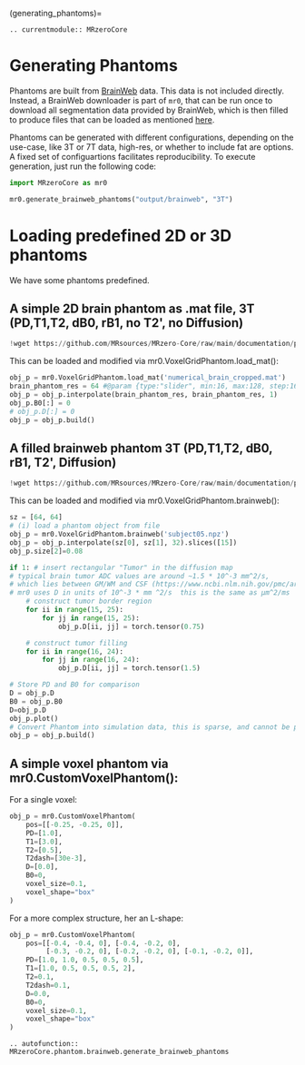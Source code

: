 (generating_phantoms)=
```{eval-rst}
.. currentmodule:: MRzeroCore
```

# Generating Phantoms

Phantoms are built from [BrainWeb](https://brainweb.bic.mni.mcgill.ca/) data. This data is not included directly.
Instead, a BrainWeb downloader is part of `mr0`, that can be run once to download all segmentation data provided by BrainWeb, which is then filled to produce files that can be loaded as mentioned [here](load_brainweb).

Phantoms can be generated with different configurations, depending on the use-case, like 3T or 7T data, high-res, or whether to include fat are options. A fixed set of configuartions facilitates reproducibility. To execute generation, just run the following code:

```python
import MRzeroCore as mr0

mr0.generate_brainweb_phantoms("output/brainweb", "3T")
```

# Loading predefined 2D or 3D phantoms
We have some phantoms predefined.

## A simple 2D brain phantom as .mat file, 3T (PD,T1,T2, dB0, rB1, no T2', no Diffusion)
```python
!wget https://github.com/MRsources/MRzero-Core/raw/main/documentation/playground_mr0/numerical_brain_cropped.mat &> /dev/null
```

This can be loaded and modified via mr0.VoxelGridPhantom.load_mat():
```python
obj_p = mr0.VoxelGridPhantom.load_mat('numerical_brain_cropped.mat')
brain_phantom_res = 64 #@param {type:"slider", min:16, max:128, step:16}
obj_p = obj_p.interpolate(brain_phantom_res, brain_phantom_res, 1)
obj_p.B0[:] = 0
# obj_p.D[:] = 0
obj_p = obj_p.build()
```

## A filled brainweb phantom 3T (PD,T1,T2, dB0, rB1, T2', Diffusion)

```python
!wget https://github.com/MRsources/MRzero-Core/raw/main/documentation/playground_mr0/subject05.npz &> /dev/null
```

This can be loaded and modified via mr0.VoxelGridPhantom.brainweb():
```python
sz = [64, 64]
# (i) load a phantom object from file
obj_p = mr0.VoxelGridPhantom.brainweb('subject05.npz')
obj_p = obj_p.interpolate(sz[0], sz[1], 32).slices([15])
obj_p.size[2]=0.08

if 1: # insert rectangular "Tumor" in the diffusion map
# typical brain tumor ADC values are around ~1.5 * 10^-3 mm^2/s,
# which lies between GM/WM and CSF (https://www.ncbi.nlm.nih.gov/pmc/articles/PMC3000221)
# mr0 uses D in units of 10^-3 * mm ^2/s  this is the same as µm^2/ms
    # construct tumor border region
    for ii in range(15, 25):
        for jj in range(15, 25):
            obj_p.D[ii, jj] = torch.tensor(0.75)

    # construct tumor filling
    for ii in range(16, 24):
        for jj in range(16, 24):
            obj_p.D[ii, jj] = torch.tensor(1.5)

# Store PD and B0 for comparison
D = obj_p.D
B0 = obj_p.B0
D=obj_p.D
obj_p.plot()
# Convert Phantom into simulation data, this is sparse, and cannot be plotted directly, see obj_p.recover()
obj_p = obj_p.build()
```

## A simple voxel phantom via mr0.CustomVoxelPhantom():

For a single voxel:
```python
obj_p = mr0.CustomVoxelPhantom(
    pos=[[-0.25, -0.25, 0]],
    PD=[1.0],
    T1=[3.0],
    T2=[0.5],
    T2dash=[30e-3],
    D=[0.0],
    B0=0,
    voxel_size=0.1,
    voxel_shape="box"
)
```
For a more complex structure, her an L-shape:
```python
obj_p = mr0.CustomVoxelPhantom(
    pos=[[-0.4, -0.4, 0], [-0.4, -0.2, 0],
         [-0.3, -0.2, 0], [-0.2, -0.2, 0], [-0.1, -0.2, 0]],
    PD=[1.0, 1.0, 0.5, 0.5, 0.5],
    T1=[1.0, 0.5, 0.5, 0.5, 2],
    T2=0.1,
    T2dash=0.1,
    D=0.0,
    B0=0,
    voxel_size=0.1,
    voxel_shape="box"
)
```


```{eval-rst}
.. autofunction:: MRzeroCore.phantom.brainweb.generate_brainweb_phantoms
```

